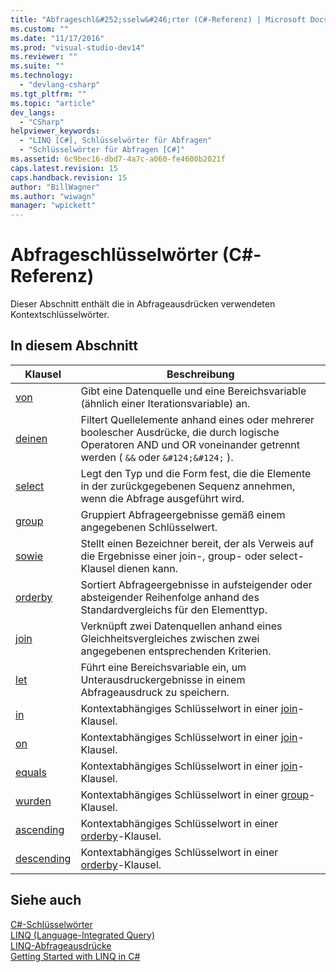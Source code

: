 ```yaml
---
title: "Abfrageschl&#252;sselw&#246;rter (C#-Referenz) | Microsoft Docs"
ms.custom: ""
ms.date: "11/17/2016"
ms.prod: "visual-studio-dev14"
ms.reviewer: ""
ms.suite: ""
ms.technology: 
  - "devlang-csharp"
ms.tgt_pltfrm: ""
ms.topic: "article"
dev_langs: 
  - "CSharp"
helpviewer_keywords: 
  - "LINQ [C#], Schlüsselwörter für Abfragen"
  - "Schlüsselwörter für Abfragen [C#]"
ms.assetid: 6c9bec16-dbd7-4a7c-a060-fe4600b2021f
caps.latest.revision: 15
caps.handback.revision: 15
author: "BillWagner"
ms.author: "wiwagn"
manager: "wpickett"
---
```

# Abfrageschl&#252;sselw&#246;rter (C#-Referenz)
Dieser Abschnitt enthält die in Abfrageausdrücken verwendeten Kontextschlüsselwörter.  
  
## In diesem Abschnitt  
  
|Klausel|Beschreibung|  
|-------------|------------------|  
|[von](../../../csharp/language-reference/keywords/from-clause.md)|Gibt eine Datenquelle und eine Bereichsvariable \(ähnlich einer Iterationsvariable\) an.|  
|[deinen](../../../csharp/language-reference/keywords/where-clause.md)|Filtert Quellelemente anhand eines oder mehrerer boolescher Ausdrücke, die durch logische Operatoren AND und OR voneinander getrennt werden \( `&&` oder `&#124;&#124;` \).|  
|[select](../../../csharp/language-reference/keywords/select-clause.md)|Legt den Typ und die Form fest, die die Elemente in der zurückgegebenen Sequenz annehmen, wenn die Abfrage ausgeführt wird.|  
|[group](../../../csharp/language-reference/keywords/group-clause.md)|Gruppiert Abfrageergebnisse gemäß einem angegebenen Schlüsselwert.|  
|[sowie](../../../csharp/language-reference/keywords/into.md)|Stellt einen Bezeichner bereit, der als Verweis auf die Ergebnisse einer join\-, group\- oder select\-Klausel dienen kann.|  
|[orderby](../../../csharp/language-reference/keywords/orderby-clause.md)|Sortiert Abfrageergebnisse in aufsteigender oder absteigender Reihenfolge anhand des Standardvergleichs für den Elementtyp.|  
|[join](../../../csharp/language-reference/keywords/join-clause.md)|Verknüpft zwei Datenquellen anhand eines Gleichheitsvergleiches zwischen zwei angegebenen entsprechenden Kriterien.|  
|[let](../../../csharp/language-reference/keywords/let-clause.md)|Führt eine Bereichsvariable ein, um Unterausdruckergebnisse in einem Abfrageausdruck zu speichern.|  
|[in](../../../csharp/language-reference/keywords/in.md)|Kontextabhängiges Schlüsselwort in einer [join](../../../csharp/language-reference/keywords/join-clause.md)\-Klausel.|  
|[on](../../../csharp/language-reference/keywords/on.md)|Kontextabhängiges Schlüsselwort in einer [join](../../../csharp/language-reference/keywords/join-clause.md)\-Klausel.|  
|[equals](../../../csharp/language-reference/keywords/equals.md)|Kontextabhängiges Schlüsselwort in einer [join](../../../csharp/language-reference/keywords/join-clause.md)\-Klausel.|  
|[wurden](../../../csharp/language-reference/keywords/by.md)|Kontextabhängiges Schlüsselwort in einer [group](../../../csharp/language-reference/keywords/group-clause.md)\-Klausel.|  
|[ascending](../../../csharp/language-reference/keywords/ascending.md)|Kontextabhängiges Schlüsselwort in einer [orderby](../../../csharp/language-reference/keywords/orderby-clause.md)\-Klausel.|  
|[descending](../../../csharp/language-reference/keywords/descending.md)|Kontextabhängiges Schlüsselwort in einer [orderby](../../../csharp/language-reference/keywords/orderby-clause.md)\-Klausel.|  
  
## Siehe auch  
 [C\#\-Schlüsselwörter](../../../csharp/language-reference/keywords/index.md)   
 [LINQ \(Language\-Integrated Query\)](../Topic/LINQ%20\(Language-Integrated%20Query\).md)   
 [LINQ\-Abfrageausdrücke](../../../csharp/programming-guide/linq-query-expressions/index.md)   
 [Getting Started with LINQ in C\#](../../../csharp/programming-guide/concepts/linq/getting-started-with-linq.md)